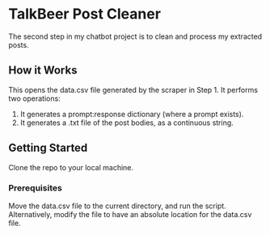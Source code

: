 
# TalkBeer Post Cleaner

The second step in my chatbot project is to clean and process my extracted posts. 


## How it Works

This opens the data.csv file generated by the scraper in Step 1. It performs two operations: 

1. It generates a prompt:response dictionary (where a prompt exists). 
2. It generates a .txt file of the post bodies, as a continuous string. 


## Getting Started

Clone the repo to your local machine. 

### Prerequisites 

Move the data.csv file to the current directory, and run the script. Alternatively, modify the file to have an absolute location for the data.csv file. 